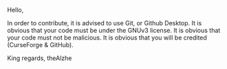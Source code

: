 Hello,

In order to contribute, it is advised to use Git, or Github Desktop.
It is obvious that your code must be under the GNUv3 license.
It is obvious that your code must not be malicious.
It is obvious that you will be credited (CurseForge & GitHub).

King regards,
theAlzhe
